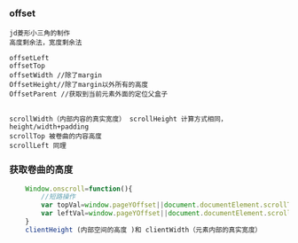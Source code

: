 ﻿### offset
    jd菱形小三角的制作
    高度剩余法，宽度剩余法	

    offsetLeft
    offsetTop 
    offsetWidth //除了margin
    OffsetHeight//除了margin以外所有的高度
    OffsetParent //获取到当前元素外面的定位父盒子


    scrollWidth（内部内容的真实宽度） scrollHeight 计算方式相同，height/width+padding
    scrollTop 被卷曲的内容高度
    scrollLeft 同理

### 获取卷曲的高度
```javascript
    Window.onscroll=function(){
        //短路操作
        var topVal=window.pageYOffset||document.documentElement.scrollTop||document.body.scrollTop
        var leftVal=window.pageYOffset||document.documentElement.scrollLeft||document.body.scrollLeft
    }
    clientHeight (内部空间的高度 )和 clientWidth（元素内部的真实宽度）
```